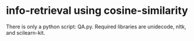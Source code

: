 # info-retrieval using cosine-similarity
There is only a python script: QA.py. Required libraries are unidecode, nltk, and scilearn-kit.